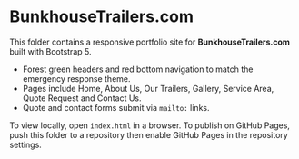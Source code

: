 # BunkhouseTrailers.com

This folder contains a responsive portfolio site for **BunkhouseTrailers.com** built with Bootstrap 5.

- Forest green headers and red bottom navigation to match the emergency response theme.
- Pages include Home, About Us, Our Trailers, Gallery, Service Area, Quote Request and Contact Us.
- Quote and contact forms submit via `mailto:` links.

To view locally, open `index.html` in a browser. To publish on GitHub Pages, push this folder to a repository then enable GitHub Pages in the repository settings.
